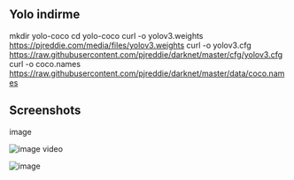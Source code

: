 ## Yolo indirme

mkdir yolo-coco
cd yolo-coco
curl -o yolov3.weights https://pjreddie.com/media/files/yolov3.weights
curl -o yolov3.cfg https://raw.githubusercontent.com/pjreddie/darknet/master/cfg/yolov3.cfg
curl -o coco.names https://raw.githubusercontent.com/pjreddie/darknet/master/data/coco.names

## Screenshots
image


![image](https://github.com/user-attachments/assets/af6f35e2-6f01-4bee-9e71-20310a6c1916)
video


![image](https://github.com/user-attachments/assets/e7adf673-31ef-4ff2-a251-5aab2927e2a1)
